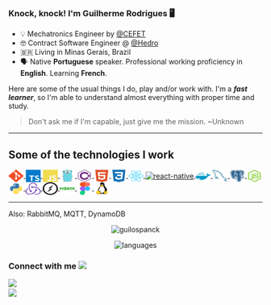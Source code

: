 ### Knock, knock! I'm Guilherme Rodrigues :desktop_computer:	

- :bulb: Mechatronics Engineer by [@CEFET](https://www.divinopolis.cefetmg.br/)
- 🤓 Contract Software Engineer @ [@Hedro](https://hedro.com.br) <br>
- :brazil: Living in Minas Gerais, Brazil <br>
- 🗣️ Native <b>Portuguese</b> speaker. Professional working proficiency in <b>English</b>. Learning <b>French</b>.

Here are some of the usual things I do, play and/or work with. I'm a <b>*fast learner*</b>, so I'm able to understand almost everything with proper time and study.
> Don't ask me if I'm capable, just give me the mission.
> ~Unknown

---

## Some of the technologies I work

 <a href="https://git-scm.com/" rel="nofollow">
    <img align="center" alt="git" height="25" width="30" src="https://raw.githubusercontent.com/devicons/devicon/master/icons/git/git-original.svg" style="max-width: 100%;">
  </a>
   <a href="https://www.typescriptlang.org/" rel="nofollow">
    <img align="center" alt="typescript" height="25" width="30" src="https://raw.githubusercontent.com/devicons/devicon/master/icons/typescript/typescript-plain.svg" style="max-width: 100%;">
  </a>
 <a href="https://www.javascript.com/" rel="nofollow">
    <img align="center" alt="javascript" height="25" width="30" src="https://raw.githubusercontent.com/devicons/devicon/master/icons/javascript/javascript-plain.svg" style="max-width: 100%;">
  </a>
  <a href="https://go.dev/" rel="nofollow">
    <img align="center" alt="go" height="25" width="30" src="https://raw.githubusercontent.com/devicons/devicon/master/icons/go/go-original.svg" style="max-width: 100%;">
  </a>
 <a href="https://docs.microsoft.com/pt-br/dotnet/csharp/" rel="nofollow">
    <img align="center" alt="csharp" height="25" width="30" src="https://raw.githubusercontent.com/devicons/devicon/master/icons/csharp/csharp-line.svg" style="max-width: 100%;">
  </a>
 <a href="https://html.spec.whatwg.org/multipage/" rel="nofollow">
    <img align="center" alt="html5" height="25" width="30" src="https://raw.githubusercontent.com/devicons/devicon/master/icons/html5/html5-plain.svg" style="max-width: 100%;">
  </a>
  <a href="https://www.w3.org/TR/css3-roadmap/" rel="nofollow">
    <img align="center" alt="css3" height="25" width="30" src="https://raw.githubusercontent.com/devicons/devicon/master/icons/css3/css3-plain.svg" style="max-width: 100%;">
  </a>
  <a href="https://reactjs.org/" rel="nofollow">
    <img align="center" alt="react" height="25" width="30" src="https://raw.githubusercontent.com/devicons/devicon/master/icons/react/react-original.svg" style="max-width: 100%;">
  </a>
  <a href="https://reactnative.dev/" rel="nofollow">
    <img align="center" alt="react-native" height="25" width="30" src="https://camo.githubusercontent.com/5e971de82dbf6983f5f37430e10abac80b0855b991c22a922f82e7a9d65a94eb/68747470733a2f2f63646e2e6a7364656c6976722e6e65742f67682f64657669636f6e732f64657669636f6e2f69636f6e732f616e64726f69642f616e64726f69642d6f726967696e616c2e737667" data-canonical-src="https://cdn.jsdelivr.net/gh/devicons/devicon/icons/android/android-original.svg" style="max-width: 100%;">
  </a>
  <a href="https://www.docker.com/" rel="nofollow">
    <img align="center" alt="docker" height="25" width="30" src="https://raw.githubusercontent.com/devicons/devicon/master/icons/docker/docker-plain.svg" style="max-width: 100%;">
  </a>
  <a href="https://www.mysql.com/" rel="nofollow">
    <img align="center" alt="mysql" height="25" width="30" src="https://raw.githubusercontent.com/devicons/devicon/master/icons/mysql/mysql-original.svg" style="max-width: 100%;">
  </a>
  <a href="https://www.postgresql.org/" rel="nofollow">
    <img align="center" alt="postgresql" height="25" width="30" src="https://raw.githubusercontent.com/devicons/devicon/master/icons/postgresql/postgresql-plain.svg" style="max-width: 100%;">
  </a>
  <a href="https://nodejs.org/en/" rel="nofollow">
    <img align="center" alt="nodejs" height="25" width="30" src="https://raw.githubusercontent.com/devicons/devicon/master/icons/nodejs/nodejs-original.svg" style="max-width: 100%;">
  </a> 
  <a href="https://www.python.org/" rel="nofollow">
    <img align="center" alt="nodejs" height="25" width="30" src="https://raw.githubusercontent.com/devicons/devicon/master/icons/python/python-original.svg" style="max-width: 100%;">
  </a>
  <a href="https://redux.js.org/" rel="nofollow">
    <img align="center" alt="nodejs" height="25" width="30" src="https://raw.githubusercontent.com/devicons/devicon/master/icons/redux/redux-original.svg" style="max-width: 100%;">
  </a> 
  <a href="https://socket.io/" rel="nofollow">
    <img align="center" alt="nodejs" height="25" width="30" src="https://raw.githubusercontent.com/devicons/devicon/master/icons/socketio/socketio-original.svg" style="max-width: 100%;">
  </a> 
  <a href="https://www.nginx.com/" rel="nofollow">
    <img align="center" alt="nodejs" height="25" width="30" src="https://raw.githubusercontent.com/devicons/devicon/master/icons/nginx/nginx-original.svg" style="max-width: 100%;">
  </a>
  <a href="https://www.figma.com/" rel="nofollow">
    <img align="center" alt="nodejs" height="25" width="30" src="https://raw.githubusercontent.com/devicons/devicon/master/icons/figma/figma-original.svg" style="max-width: 100%;">
  </a>
  <a href="https://www.linux.org/" rel="nofollow">
    <img align="center" alt="nodejs" height="25" width="30" src="https://raw.githubusercontent.com/devicons/devicon/master/icons/linux/linux-original.svg" style="max-width: 100%;">
  </a>
  
  ----
Also: RabbitMQ, MQTT, DynamoDB

 <p align="center">
 <img src="https://github-readme-stats.vercel.app/api?username=guilospanck&count_private=true&theme=midnight-purple&show_icons=true" alt="guilospanck"/> 
 </p>
 
 <p align="center">
 <img src="https://github-readme-stats.vercel.app/api/top-langs/?username=guilospanck&layout=compact&theme=midnight-purple" alt="languages" />
 </p>
 


 
### Connect with me <img src=https://github.com/TheDudeThatCode/TheDudeThatCode/blob/master/Assets/Earth.gif width="25">

<a href="https://www.linkedin.com/in/guilhermerpereira/">
 <img src="https://cdn-icons-png.flaticon.com/512/174/174857.png" width="25" />
</a>
<br>
<a href="https://europa.eu/europass/eportfolio/api/eprofile/shared-profile/3942aed7-7777-47b5-b5ad-72ba70fb48df?view=html">
 <img src="https://iconape.com/wp-content/files/xj/257483/svg/257483.svg" width="40" />
</a>



